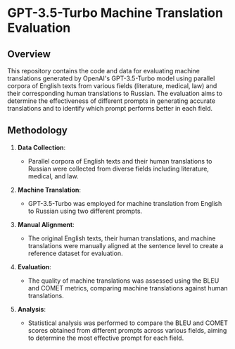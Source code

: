 # GPT-3.5-Turbo Machine Translation Evaluation

## Overview
This repository contains the code and data for evaluating machine translations generated by OpenAI's GPT-3.5-Turbo model using parallel corpora of English texts from various fields (literature, medical, law) and their corresponding human translations to Russian. The evaluation aims to determine the effectiveness of different prompts in generating accurate translations and to identify which prompt performs better in each field.

## Methodology
1. **Data Collection**: 
   - Parallel corpora of English texts and their human translations to Russian were collected from diverse fields including literature, medical, and law.

2. **Machine Translation**:
   - GPT-3.5-Turbo was employed for machine translation from English to Russian using two different prompts.

3. **Manual Alignment**:
   - The original English texts, their human translations, and machine translations were manually aligned at the sentence level to create a reference dataset for evaluation.

4. **Evaluation**:
   - The quality of machine translations was assessed using the BLEU and COMET metrics, comparing machine translations against human translations.

5. **Analysis**:
   - Statistical analysis was performed to compare the BLEU and COMET scores obtained from different prompts across various fields, aiming to determine the most effective prompt for each field.
